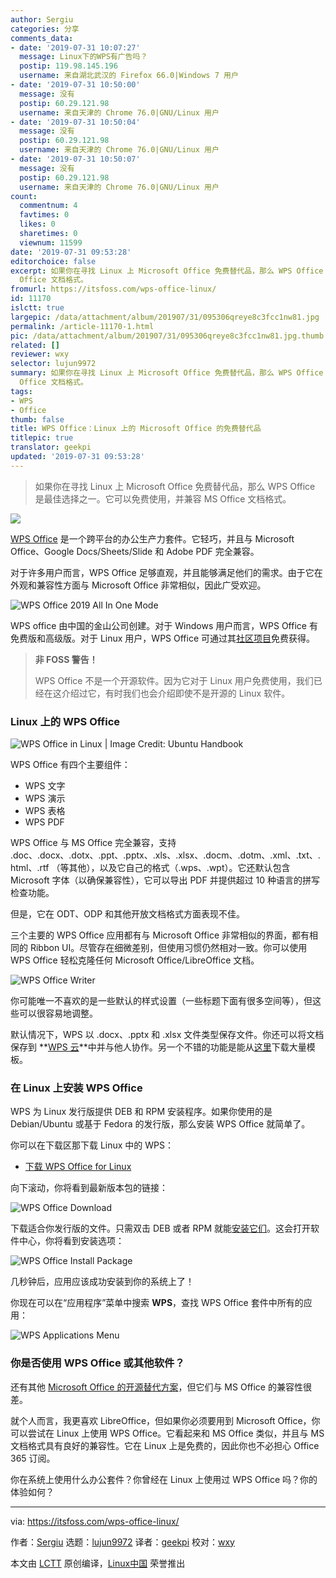 ```yaml
---
author: Sergiu
categories: 分享
comments_data:
- date: '2019-07-31 10:07:27'
  message: Linux下的WPS有广告吗？
  postip: 119.98.145.196
  username: 来自湖北武汉的 Firefox 66.0|Windows 7 用户
- date: '2019-07-31 10:50:00'
  message: 没有
  postip: 60.29.121.98
  username: 来自天津的 Chrome 76.0|GNU/Linux 用户
- date: '2019-07-31 10:50:04'
  message: 没有
  postip: 60.29.121.98
  username: 来自天津的 Chrome 76.0|GNU/Linux 用户
- date: '2019-07-31 10:50:07'
  message: 没有
  postip: 60.29.121.98
  username: 来自天津的 Chrome 76.0|GNU/Linux 用户
count:
  commentnum: 4
  favtimes: 0
  likes: 0
  sharetimes: 0
  viewnum: 11599
date: '2019-07-31 09:53:28'
editorchoice: false
excerpt: 如果你在寻找 Linux 上 Microsoft Office 免费替代品，那么 WPS Office 是最佳选择之一。它可以免费使用，并兼容 MS
  Office 文档格式。
fromurl: https://itsfoss.com/wps-office-linux/
id: 11170
islctt: true
largepic: /data/attachment/album/201907/31/095306qreye8c3fcc1nw81.jpg
permalink: /article-11170-1.html
pic: /data/attachment/album/201907/31/095306qreye8c3fcc1nw81.jpg.thumb.jpg
related: []
reviewer: wxy
selector: lujun9972
summary: 如果你在寻找 Linux 上 Microsoft Office 免费替代品，那么 WPS Office 是最佳选择之一。它可以免费使用，并兼容 MS
  Office 文档格式。
tags:
- WPS
- Office
thumb: false
title: WPS Office：Linux 上的 Microsoft Office 的免费替代品
titlepic: true
translator: geekpi
updated: '2019-07-31 09:53:28'
---
```



> 
> 如果你在寻找 Linux 上 Microsoft Office 免费替代品，那么 WPS Office 是最佳选择之一。它可以免费使用，并兼容 MS Office 文档格式。
> 
> 
> 


![](/data/attachment/album/201907/31/095306qreye8c3fcc1nw81.jpg)


[WPS Office](https://www.wps.com/) 是一个跨平台的办公生产力套件。它轻巧，并且与 Microsoft Office、Google Docs/Sheets/Slide 和 Adobe PDF 完全兼容。


对于许多用户而言，WPS Office 足够直观，并且能够满足他们的需求。由于它在外观和兼容性方面与 Microsoft Office 非常相似，因此广受欢迎。


![WPS Office 2019 All In One Mode](/data/attachment/album/201907/31/095330ixq8len1x97qnq6d.png)


WPS office 由中国的金山公司创建。对于 Windows 用户而言，WPS Office 有免费版和高级版。对于 Linux 用户，WPS Office 可通过其[社区项目](http://wps-community.org/)免费获得。



> 
> **非 FOSS 警告！**
> 
> 
> WPS Office 不是一个开源软件。因为它对于 Linux 用户免费使用，我们已经在这介绍过它，有时我们也会介绍即使不是开源的 Linux 软件。
> 
> 
> 


### Linux 上的 WPS Office


![WPS Office in Linux | Image Credit: Ubuntu Handbook](/data/attachment/album/201907/31/095332lbib2seorjt7zsts.jpg)


WPS Office 有四个主要组件：


* WPS 文字
* WPS 演示
* WPS 表格
* WPS PDF


WPS Office 与 MS Office 完全兼容，支持 .doc、.docx、.dotx、.ppt、.pptx、.xls、.xlsx、.docm、.dotm、.xml、.txt、.html、.rtf （等其他），以及它自己的格式（.wps、.wpt）。它还默认包含 Microsoft 字体（以确保兼容性），它可以导出 PDF 并提供超过 10 种语言的拼写检查功能。


但是，它在 ODT、ODP 和其他开放文档格式方面表现不佳。


三个主要的 WPS Office 应用都有与 Microsoft Office 非常相似的界面，都有相同的 Ribbon UI。尽管存在细微差别，但使用习惯仍然相对一致。你可以使用 WPS Office 轻松克隆任何 Microsoft Office/LibreOffice 文档。


![WPS Office Writer](/data/attachment/album/201907/31/095333rlpzblosb1zsl455.png)


你可能唯一不喜欢的是一些默认的样式设置（一些标题下面有很多空间等），但这些可以很容易地调整。


默认情况下，WPS 以 .docx、.pptx 和 .xlsx 文件类型保存文件。你还可以将文档保存到 **[WPS 云](https://account.wps.com/?cb=https%3A%2F%2Fdrive.wps.com%2F)**中并与他人协作。另一个不错的功能是能从[这里](https://template.wps.com/)下载大量模板。


### 在 Linux 上安装 WPS Office


WPS 为 Linux 发行版提供 DEB 和 RPM 安装程序。如果你使用的是 Debian/Ubuntu 或基于 Fedora 的发行版，那么安装 WPS Office 就简单了。


你可以在下载区那下载 Linux 中的 WPS：


* [下载 WPS Office for Linux](http://wps-community.org/downloads)


向下滚动，你将看到最新版本包的链接：


![WPS Office Download](/data/attachment/album/201907/31/095334fvu774e91euhtccs.jpg)


下载适合你发行版的文件。只需双击 DEB 或者 RPM 就能[安装它们](https://itsfoss.com/install-deb-files-ubuntu/)。这会打开软件中心，你将看到安装选项：


![WPS Office Install Package](/data/attachment/album/201907/31/095336onc7npzpmozww9ct.png)


几秒钟后，应用应该成功安装到你的系统上了！


你现在可以在“应用程序”菜单中搜索 **WPS**，查找 WPS Office 套件中所有的应用：


![WPS Applications Menu](/data/attachment/album/201907/31/095337u90l7ca6ag7ciqjz.jpg)


### 你是否使用 WPS Office 或其他软件？


还有其他 [Microsoft Office 的开源替代方案](https://itsfoss.com/best-free-open-source-alternatives-microsoft-office/)，但它们与 MS Office 的兼容性很差。


就个人而言，我更喜欢 LibreOffice，但如果你必须要用到 Microsoft Office，你可以尝试在 Linux 上使用 WPS Office。它看起来和 MS Office 类似，并且与 MS 文档格式具有良好的兼容性。它在 Linux 上是免费的，因此你也不必担心 Office 365 订阅。


你在系统上使用什么办公套件？你曾经在 Linux 上使用过 WPS Office 吗？你的体验如何？




---


via: <https://itsfoss.com/wps-office-linux/>


作者：[Sergiu](https://itsfoss.com/author/sergiu/) 选题：[lujun9972](https://github.com/lujun9972) 译者：[geekpi](https://github.com/geekpi) 校对：[wxy](https://github.com/wxy)


本文由 [LCTT](https://github.com/LCTT/TranslateProject) 原创编译，[Linux中国](https://linux.cn/) 荣誉推出